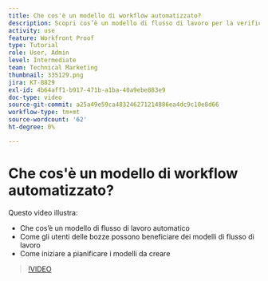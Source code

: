 ```yaml
---
title: Che cos'è un modello di workflow automatizzato?
description: Scopri cos’è un modello di flusso di lavoro per la verifica automatizzata e come gli utenti della bozza possono trarre vantaggio dai modelli. Inizia a pianificare i modelli da creare.
activity: use
feature: Workfront Proof
type: Tutorial
role: User, Admin
level: Intermediate
team: Technical Marketing
thumbnail: 335129.png
jira: KT-8829
exl-id: 4b64aff1-b917-471b-a1ba-40a9ebe883e9
doc-type: video
source-git-commit: a25a49e59ca483246271214886ea4dc9c10e8d66
workflow-type: tm+mt
source-wordcount: '62'
ht-degree: 0%

---
```


# Che cos&#39;è un modello di workflow automatizzato?

Questo video illustra:

* Che cos’è un modello di flusso di lavoro automatico
* Come gli utenti delle bozze possono beneficiare dei modelli di flusso di lavoro
* Come iniziare a pianificare i modelli da creare

>[!VIDEO](https://video.tv.adobe.com/v/335129/?quality=12&learn=on)

<!---
Learn More Icon
Automated workflow overview
Create and manage Automated Workflow templates
Configure a proof
--->
